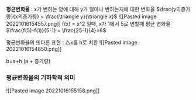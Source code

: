 __평균변화율__ : x가 변하는 양에 대해 y가 얼마나 변하는지에 대한 변화율
$\frac{y의증가량}{x의증가량} = \frac{\triangle y}{\triangle x}$ 
![[Pasted image 20221016154557.png]]
f(x) = x^2 일때, x가 1에서 5로 변할때 평균 변화율
$\frac{f(5)-f(1)}{5-1} = \frac{25-1}{4}=6$ 

평균변화율의 또다른 표현 : $\triangle$x를 h로 치환
![[Pasted image 20221016154850.png]]

b=a+h (a + 증가량)

### 평균변화율의 기하학적 의미
![[Pasted image 20221016155158.png]]

